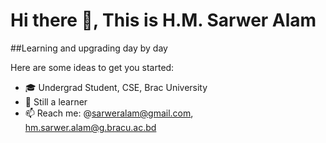 # Hi there 👋, This is H.M. Sarwer Alam

##Learning and upgrading day by day


Here are some ideas to get you started:

- 🎓 Undergrad Student, CSE, Brac University 
- 🧠 Still a learner
- 📫 Reach me: @sarweralam@gmail.com, hm.sarwer.alam@g.bracu.ac.bd


